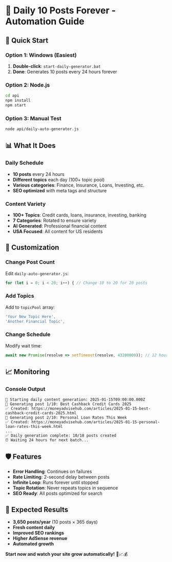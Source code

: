 # 🤖 Daily 10 Posts Forever - Automation Guide

## 🚀 Quick Start

### Option 1: Windows (Easiest)
1. **Double-click**: `start-daily-generator.bat`
2. **Done**: Generates 10 posts every 24 hours forever

### Option 2: Node.js
```bash
cd api
npm install
npm start
```

### Option 3: Manual Test
```bash
node api/daily-auto-generator.js
```

## 📊 What It Does

### Daily Schedule
- **10 posts** every 24 hours
- **Different topics** each day (100+ topic pool)
- **Various categories**: Finance, Insurance, Loans, Investing, etc.
- **SEO optimized** with meta tags and structure

### Content Variety
- **100+ Topics**: Credit cards, loans, insurance, investing, banking
- **7 Categories**: Rotated to ensure variety
- **AI Generated**: Professional financial content
- **USA Focused**: All content for US residents

## 🔧 Customization

### Change Post Count
Edit `daily-auto-generator.js`:
```javascript
for (let i = 0; i < 20; i++) { // Change 10 to 20 for 20 posts
```

### Add Topics
Add to `topicPool` array:
```javascript
'Your New Topic Here',
'Another Financial Topic',
```

### Change Schedule
Modify wait time:
```javascript
await new Promise(resolve => setTimeout(resolve, 43200000)); // 12 hours instead of 24
```

## 📈 Monitoring

### Console Output
```
🚀 Starting daily content generation: 2025-01-15T09:00:00.000Z
📝 Generating post 1/10: Best Cashback Credit Cards 2025
✅ Created: https://moneyadvisehub.com/articles/2025-01-15-best-cashback-credit-cards-2025.html
📝 Generating post 2/10: Personal Loan Rates This Week
✅ Created: https://moneyadvisehub.com/articles/2025-01-15-personal-loan-rates-this-week.html
...
✅ Daily generation complete: 10/10 posts created
⏰ Waiting 24 hours for next batch...
```

## 🛡️ Features

- **Error Handling**: Continues on failures
- **Rate Limiting**: 2-second delay between posts
- **Infinite Loop**: Runs forever until stopped
- **Topic Rotation**: Never repeats topics in sequence
- **SEO Ready**: All posts optimized for search

## 🎯 Expected Results

- **3,650 posts/year** (10 posts × 365 days)
- **Fresh content daily**
- **Improved SEO rankings**
- **Higher AdSense revenue**
- **Automated growth**

**Start now and watch your site grow automatically!** 🚀📈💰